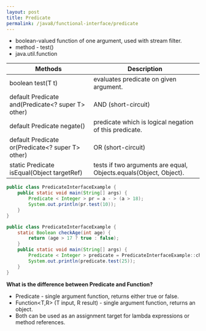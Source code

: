 ```yaml
---
layout: post
title: Predicate
permalink: /java8/functional-interface/predicate
---
```



* boolean-valued function of one argument, used with stream filter.
* method - test()
* java.util.function

|Methods	          | Description |
|---                |---          |
|boolean test(T t)	| evaluates predicate on given argument.|
|default Predicate<T> and(Predicate<? super T> other)	| AND (short-circuit)|
|default Predicate<T> negate()	| predicate which is logical negation of this predicate.|
|default Predicate<T> or(Predicate<? super T> other)	|OR (short-circuit)|
|static <T> Predicate<T> isEqual(Object targetRef)	|tests if two arguments are equal, Objects.equals(Object, Object).|

```java
public class PredicateInterfaceExample {
    public static void main(String[] args) {
        Predicate < Integer > pr = a - > (a > 18);
        System.out.println(pr.test(10));
    }
}

public class PredicateInterfaceExample {
    static Boolean checkAge(int age) {
        return (age > 17 ? true : false);
    }
    public static void main(String[] args) {
        Predicate < Integer > predicate = PredicateInterfaceExample::checkAge;
        System.out.println(predicate.test(25));
    }
}
```

**What is the difference between Predicate and Function?**  
* Predicate - single argument function, returns either true or false.
* Function<T,R>   (T input, R result) - single argument function, returns an object. 
* Both can be used as an assignment target for lambda expressions or method references.
